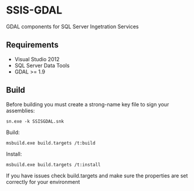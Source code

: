SSIS-GDAL
=========

GDAL components for SQL Server Ingetration Services


Requirements
------------

* Visual Studio 2012
* SQL Server Data Tools
* GDAL >= 1.9


Build
-----

Before building you must create a strong-name key file to sign your assemblies:

	sn.exe -k SSISGDAL.snk
    
Build:

    msbuild.exe build.targets /t:build
    
Install:

    msbuild.exe build.targets /t:install
    
If you have issues check build.targets and make sure the properties are set correctly for your environment  
